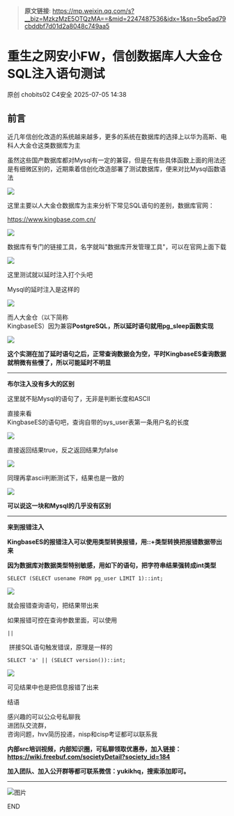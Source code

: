 > **原文链接**: https://mp.weixin.qq.com/s?__biz=MzkzMzE5OTQzMA==&mid=2247487536&idx=1&sn=5be5ad79cbddbf7d01d2a8048c749aa5

#  重生之网安小FW，信创数据库人大金仓SQL注入语句测试  
原创 chobits02  C4安全   2025-07-05 14:38  
  
## 前言  
  
近几年信创化改造的系统越来越多，更多的系统在数据库的选择上以华为高斯、电科人大金仓这类数据库为主  
  
虽然这些国产数据库都对Mysql有一定的兼容，但是在有些具体函数上面的用法还是有细微区别的，近期乘着信创化改造部署了测试数据库，便来对比Mysql函数语法  
  
![](https://mmbiz.qpic.cn/mmbiz_jpg/EXTCGqBpVJQHxXNZxOYnZDK6mj3pxzPH8IuygUxlXk0PFM3gyChxZq22YicBy2zPrM9OOcfsiaJHPTrf5t9vSO3g/640?wx_fmt=jpeg&from=appmsg "")  
  
这里主要以人大金仓数据库为主来分析下常见SQL语句的差别，数据库官网：  
  
https://www.kingbase.com.cn/  
  
![](https://mmbiz.qpic.cn/mmbiz_png/EXTCGqBpVJQHxXNZxOYnZDK6mj3pxzPHicwU69kydgOXrOoyYQCj8wgnUfk86WF6IjORJliaKyDgQORSdzTCXDsA/640?wx_fmt=png&from=appmsg "")  
  
数据库有专门的链接工具，名字就叫"数据库开发管理工具"，可以在官网上面下载  
  
![](https://mmbiz.qpic.cn/mmbiz_png/EXTCGqBpVJQHxXNZxOYnZDK6mj3pxzPH11p2RP0txLcetU5SUMnnk6hNsQ5BfibTARVHbDq3KzW2iamf4vQ0ztEQ/640?wx_fmt=png&from=appmsg "")  
  
这里测试就以延时注入打个头吧  
  
Mysql的延时注入是这样的  
  
![](https://mmbiz.qpic.cn/mmbiz_png/EXTCGqBpVJQmZ4VGACwOAS9xFKqAiaHgZu0AOwfwekw4CJZFrndM2KG45UVicJv00WTRn5nYibTdgW5cicSxMjKrQg/640?wx_fmt=png&from=appmsg "")  
  
而人大金仓（以下简称  
KingbaseES）因为兼容**PostgreSQL，所以延时语句就用pg_sleep函数实现**  
  
![](https://mmbiz.qpic.cn/mmbiz_png/EXTCGqBpVJQmZ4VGACwOAS9xFKqAiaHgZtnJJibApznpmaFsZWiaKLLl3iciapSFQ0vTaicQUmFl0MZicVZaySmTbFMXA/640?wx_fmt=png&from=appmsg "")  
  
**这个实测在加了延时语句之后，正常查询数据会为空，平时KingbaseES查询数据就稍微有些慢了，所以可能延时不明显**  
  
****  
**布尔注入没有多大的区别**  
  
这里就不贴Mysql的语句了，无非是判断长度和ASCII  
  
直接来看  
KingbaseES的语句吧，查询自带的sys_user表第一条用户名的长度  
  
![](https://mmbiz.qpic.cn/mmbiz_png/EXTCGqBpVJQmZ4VGACwOAS9xFKqAiaHgZ2JZopaNQvXtT0NXdPKRrqoEjKkCxq1Zr8C0lK74B3ojNFLmB9JX0mQ/640?wx_fmt=png&from=appmsg "")  
  
直接返回结果true，反之返回结果为false  
  
![](https://mmbiz.qpic.cn/mmbiz_png/EXTCGqBpVJQmZ4VGACwOAS9xFKqAiaHgZDDKlaS3yfu27pSBBYaECR8fm7k2OVg2Cd1IJKYJt1fz4OS04HNJmTQ/640?wx_fmt=png&from=appmsg "")  
  
同理再拿ascii判断测试下，结果也是一致的  
  
![](https://mmbiz.qpic.cn/mmbiz_png/EXTCGqBpVJQmZ4VGACwOAS9xFKqAiaHgZzcicKibAgwMeyNv1IYgBzeVXcrn9SNTeWiacJ5HDK6aGzVibIyOsuIABdw/640?wx_fmt=png&from=appmsg "")  
  
**可以说这一块和Mysql的几乎没有区别**  
  
****  
**来到报错注入**  
  
**KingbaseES的报错注入可以使用类型转换报错，用::+类型转换把报错数据带出来**  
  
**因为数据库对数据类型特别敏感，用如下的语句，把字符串结果强转成int类型**  

```
SELECT (SELECT usename FROM pg_user LIMIT 1)::int;
```

  
![](https://mmbiz.qpic.cn/mmbiz_png/EXTCGqBpVJQmZ4VGACwOAS9xFKqAiaHgZp1WgWut5MEKia81tyXAyNSKtJMjRAKAkcBPgKUPfoDjko7micIazrkzw/640?wx_fmt=png&from=appmsg "")  
  
就会报错查询语句，把结果带出来  
  
  
如果报错可控在查询参数里面，可以使用 
```
||
```

  
 拼接SQL语句触发错误，原理是一样的  

```
SELECT 'a' || (SELECT version())::int;
```

  
![](https://mmbiz.qpic.cn/mmbiz_png/EXTCGqBpVJQmZ4VGACwOAS9xFKqAiaHgZugEl1mFzeIcwFIMqibQ0lD90ViavSSq8HsPQVN3OSPoW4WBgyMu314Ew/640?wx_fmt=png&from=appmsg "")  
  
可见结果中也是把信息报错了出来  
  
  
结语  
  
感兴趣的可以公众号私聊我  
进团队交流群，  
咨询问题，hvv简历投递，nisp和cisp考证都可以联系我  
  
**内部src培训视频，内部知识圈，可私聊领取优惠券，加入链接：https://wiki.freebuf.com/societyDetail?society_id=184**  
  
**加入团队、加入公开群等都可联系微信：yukikhq，搜索添加即可。**  
  
****  
![图片](https://mmbiz.qpic.cn/mmbiz_gif/EXTCGqBpVJQSCTuiawtOw7G9JFaBeBc06sHdBhSTMMClOr5wLWmLYIl6Yry9n3ZIL97tylQib5YLOuJFxndeFMEg/640?wx_fmt=gif&from=appmsg&wxfrom=5&wx_lazy=1&tp=wxpic "")  
  
END  
  
  
